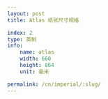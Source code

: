```yaml
---
layout: post
title: Atlas 纸张尺寸规格

index: 2
type: 英制
info:
    name: atlas
    width: 660
    height: 864
    unit: 毫米

permalink: /cn/imperial/:slug/
---
```




